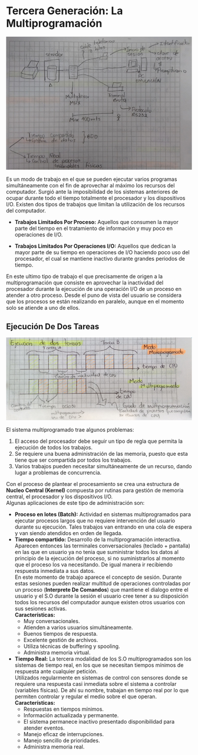 # Tercera Generación: La Multiprogramación

![La Multiprogramación](../../images/modulo1/multiprogramming.jpg)

Es un modo de trabajo en el que se pueden ejecutar varios programas
simultáneamente con el fin de aprovechar al máximo los recursos del
computador. Surgió ante la imposibilidad de los sistemas anteriores de
ocupar durante todo el tiempo totalmente el procesador y los dispositivos
I/O. Existen dos tipos de trabajos que limitan la utilización de los
recursos del computador.

+ __Trabajos Limitados Por Proceso:__
  Aquellos que consumen la mayor parte del tiempo en el tratamiento de
  información y muy poco en operaciones de I/O.

+ __Trabajos Limitados Por Operaciones I/O:__
  Aquellos que dedican la mayor parte de su tiempo en operaciones de I/O
  haciendo poco uso del procesador, el cual se mantiene inactivo durante
  grandes periodos de tiempo.

En este ultimo tipo de trabajo el que precisamente de origen a la
multiprogramación que consiste en aprovechar la inactividad del procesador
durante la ejecución de una operación I/O de un proceso en atender a otro
proceso. Desde el puno de vista del usuario se considera que los procesos se
están realizando en paralelo, aunque en el momento solo se atiende a uno de
ellos.

## Ejecución De Dos Tareas

![Ejecución De Dos Tareas](../../images/modulo1/two_tasks_execution.jpg)

El sistema multiprogramado trae algunos problemas:
1. El acceso del procesador debe seguir un tipo de regla que permita la
   ejecución de todos los trabajos.
2. Se requiere una buena administración de las memoria, puesto que esta tiene
   que ser compartida por todos los trabajos.
3. Varios trabajos pueden necesitar simultáneamente de un recurso, dando lugar
   a problemas de concurrencia.  

Con el proceso de plantear el procesamiento se crea una estructura de __Nucleo
Central (Kernel)__ compuesta por rutinas para gestión de memoria central, el
procesador y los dispositivos I/O.  
Algunas aplicaciones de este tipo de administración son:
+ __Proceso en lotes (Batch):__
  Actividad en sistemas multiprogramados para ejecutar procesos largos que no
  requiere intervención del usuario durante su ejecución. Tales trabajos van
  entrando en una cola de espera y van siendo atendidos en orden de llegada.
+ __Tiempo compartido:__
  Desarrollo de la multiprogramación interactiva. Aparecen entonces las
  terminales conversacionales (teclado + pantalla) en las que en usuario ya no
  tenia que suministrar todos los datos al principio de la ejecución del
  proceso, si no suministrarlos al momento que el proceso los va necesitando.
  De igual manera ir recibiendo respuesta inmediata a sus datos.  
  En este momento de trabajo aparece el concepto de sesión. Durante estas
  sesiones pueden realizar multitud de operaciones controladas por un proceso
  (__Interprete De Comandos__) que mantiene el dialogo entre el usuario y el
  S.O durante la sesión el usuario cree tener a su disposición todos los
  recursos del computador aunque existen otros usuarios con sus sesiones
  activas.  
  __Características:__
    - Muy conversacionales.
    - Atienden a varios usuarios simultáneamente.
    - Buenos tiempos de respuesta.
    - Excelente gestión de archivos.
    - Utiliza técnicas de buffering y spooling.
    - Administra memoria virtual.
+ __Tiempo Real:__
  La tercera modalidad de los S.O multiprogramados son los sistemas de tiempo
  real, en los que se necesitan tiempos mínimos de respuesta ante cualquier
  petición.  
  Utilizados regularmente en sistemas de control con sensores donde
  se requiere una respuesta casi inmediata sobre el sistema a controlar
  (variables físicas). De ahí su nombre, trabajan en tiempo real por lo que
  permiten controlar y regular el medio sobre el que operan.  
  __Características:__
    - Respuestas en tiempos mínimos.
    - Información actualizada y permanente.
    - El sistema permanece inactivo presentado disponibilidad para atender
      eventos.
    - Manejo eficaz de interrupciones.
    - Manejo sencillo de prioridades.
    - Administra memoria real.
